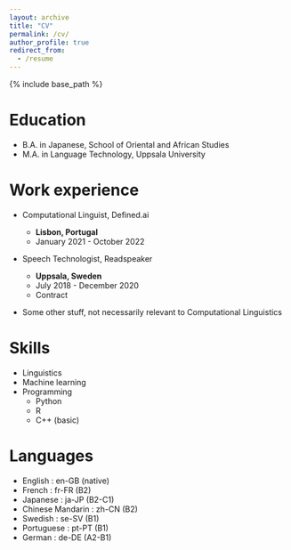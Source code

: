 ```yaml
---
layout: archive
title: "CV"
permalink: /cv/
author_profile: true
redirect_from:
  - /resume
---
```


{% include base_path %}

Education
======
* B.A. in Japanese, School of Oriental and African Studies
* M.A. in Language Technology, Uppsala University

Work experience
======
* Computational Linguist, Defined.ai
  * **Lisbon, Portugal**
  * January 2021 - October 2022

* Speech Technologist, Readspeaker
  * **Uppsala, Sweden**
  * July 2018 - December 2020
  * Contract

 * Some other stuff, not necessarily relevant to Computational Linguistics
  
Skills
======
* Linguistics
* Machine learning
* Programming
  * Python
  * R
  * C++ (basic)
 
Languages
======
* English : en-GB (native)
* French : fr-FR (B2)
* Japanese : ja-JP (B2-C1)
* Chinese Mandarin : zh-CN (B2)
* Swedish : se-SV (B1)
* Portuguese : pt-PT (B1)
* German : de-DE (A2-B1)

